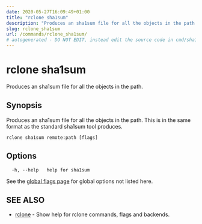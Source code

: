 ```yaml
---
date: 2020-05-27T16:09:49+01:00
title: "rclone sha1sum"
description: "Produces an sha1sum file for all the objects in the path."
slug: rclone_sha1sum
url: /commands/rclone_sha1sum/
# autogenerated - DO NOT EDIT, instead edit the source code in cmd/sha1sum/ and as part of making a release run "make commanddocs"
---
```

# rclone sha1sum

Produces an sha1sum file for all the objects in the path.

## Synopsis


Produces an sha1sum file for all the objects in the path.  This
is in the same format as the standard sha1sum tool produces.


```
rclone sha1sum remote:path [flags]
```

## Options

```
  -h, --help   help for sha1sum
```

See the [global flags page](/flags/) for global options not listed here.

## SEE ALSO

* [rclone](/commands/rclone/)	 - Show help for rclone commands, flags and backends.

